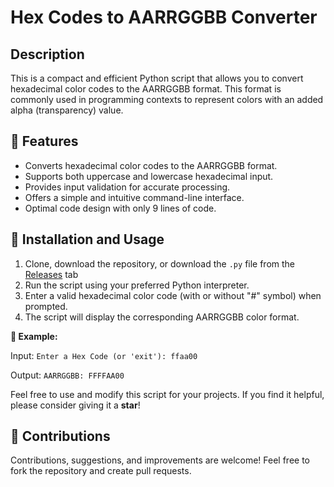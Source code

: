 # Hex Codes to AARRGGBB Converter

## Description

This is a compact and efficient Python script that allows you to convert hexadecimal color codes to the AARRGGBB format. This format is commonly used in programming contexts to represent colors with an added alpha (transparency) value.

## 🚀 Features

- Converts hexadecimal color codes to the AARRGGBB format.
- Supports both uppercase and lowercase hexadecimal input.
- Provides input validation for accurate processing.
- Offers a simple and intuitive command-line interface.
- Optimal code design with only 9 lines of code.

## 📝 Installation and Usage

1. Clone, download the repository, or download the `.py` file from the [Releases](https://github.com/DarkModeDevotee/Hex-To-AARRGGBB/releases/) tab
2. Run the script using your preferred Python interpreter.
3. Enter a valid hexadecimal color code (with or without "#" symbol) when prompted.
4. The script will display the corresponding AARRGGBB color format.

**🎯 Example:**

  Input: `Enter a Hex Code (or 'exit'): ffaa00`

  Output: `AARRGGBB: FFFFAA00`

Feel free to use and modify this script for your projects. If you find it helpful, please consider giving it a **star**!

## 🤝 Contributions

Contributions, suggestions, and improvements are welcome! Feel free to fork the repository and create pull requests.
